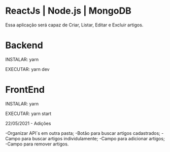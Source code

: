 # ReactJs | Node.js | MongoDB

Essa aplicação será capaz de Criar, Listar, Editar e Excluir artigos.

# Backend 
INSTALAR:
yarn 

EXECUTAR:
yarn dev

# FrontEnd
INSTALAR:
yarn 

EXECUTAR:
yarn start

22/05/2021 - Adições

-Organizar API´s em outra pasta;
-Botão para buscar artigos cadastrados;
-Campo para buscar artigos individulamente;
-Campo para adicionar artigos;
-Campo para remover artigos.
